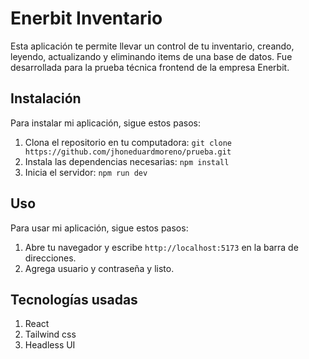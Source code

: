 # Enerbit Inventario
Esta aplicación te permite llevar un control de tu inventario, creando, leyendo, actualizando y eliminando items de una base de datos. Fue desarrollada para la prueba técnica frontend de la empresa Enerbit.

## Instalación

Para instalar mi aplicación, sigue estos pasos:

1. Clona el repositorio en tu computadora: `git clone https://github.com/jhoneduardmoreno/prueba.git`
2. Instala las dependencias necesarias: `npm install`
3. Inicia el servidor: `npm run dev`

## Uso

Para usar mi aplicación, sigue estos pasos:

1. Abre tu navegador y escribe `http://localhost:5173` en la barra de direcciones.
2. Agrega usuario y contraseña y listo.

## Tecnologías usadas

1. React
2. Tailwind css
3. Headless UI

